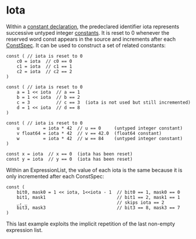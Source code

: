 # Iota

Within a [constant declaration](/Declarations%20and%20scope/constant_declarations.html), the predeclared identifier iota represents successive untyped integer [constants](/Constants/). It is reset to 0 whenever the reserved word const appears in the source and increments after each [ConstSpec](/Declarations%20and%20scope/constant_declarations.html#ConstSpec). It can be used to construct a set of related constants:

```
const ( // iota is reset to 0
    c0 = iota  // c0 == 0
    c1 = iota  // c1 == 1
    c2 = iota  // c2 == 2
)

const ( // iota is reset to 0
    a = 1 << iota  // a == 1
    b = 1 << iota  // b == 2
    c = 3          // c == 3  (iota is not used but still incremented)
    d = 1 << iota  // d == 8
)

const ( // iota is reset to 0
    u         = iota * 42  // u == 0     (untyped integer constant)
    v float64 = iota * 42  // v == 42.0  (float64 constant)
    w         = iota * 42  // w == 84    (untyped integer constant)
)

const x = iota  // x == 0  (iota has been reset)
const y = iota  // y == 0  (iota has been reset)
```

Within an ExpressionList, the value of each iota is the same because it is only incremented after each ConstSpec:

```
const (
    bit0, mask0 = 1 << iota, 1<<iota - 1  // bit0 == 1, mask0 == 0
    bit1, mask1                           // bit1 == 2, mask1 == 1
    _, _                                  // skips iota == 2
    bit3, mask3                           // bit3 == 8, mask3 == 7
)
```

This last example exploits the implicit repetition of the last non-empty expression list.


